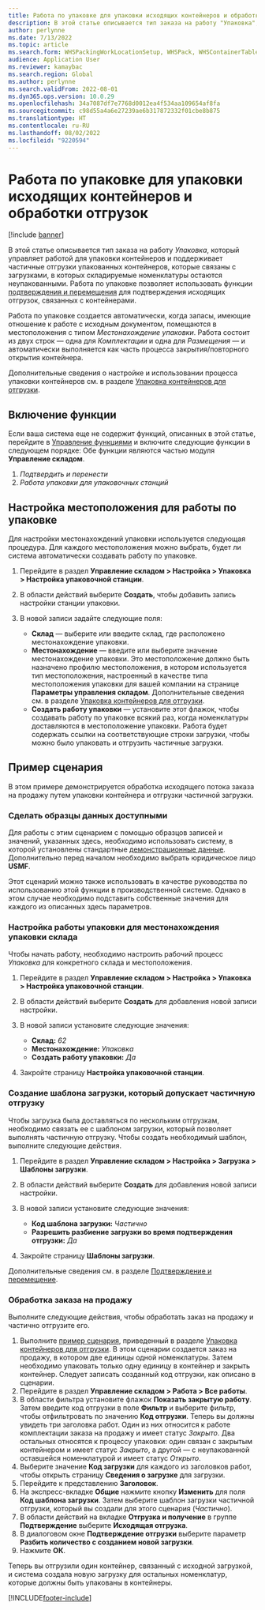 ```yaml
---
title: Работа по упаковке для упаковки исходящих контейнеров и обработки отгрузок
description: В этой статье описывается тип заказа на работу "Упаковка", который управляет работой для упаковки контейнеров и поддерживает частичные отгрузки упакованных контейнеров, которые связаны с загрузками, в которых складируемые номенклатуры остаются неупакованными.
author: perlynne
ms.date: 7/13/2022
ms.topic: article
ms.search.form: WHSPackingWorkLocationSetup, WHSPack, WHSContainerTable
audience: Application User
ms.reviewer: kamaybac
ms.search.region: Global
ms.author: perlynne
ms.search.validFrom: 2022-08-01
ms.dyn365.ops.version: 10.0.29
ms.openlocfilehash: 34a7087df7e7768d0012ea4f534aa109654af8fa
ms.sourcegitcommit: c98d55a4a6e27239ae6b317872332f01cbe8b875
ms.translationtype: HT
ms.contentlocale: ru-RU
ms.lasthandoff: 08/02/2022
ms.locfileid: "9220594"
---
```

# <a name="packing-work-for-packing-outbound-containers-and-processing-shipments"></a>Работа по упаковке для упаковки исходящих контейнеров и обработки отгрузок

[!include [banner](../../includes/banner.md)]

В этой статье описывается тип заказа на работу *Упаковка*, который управляет работой для упаковки контейнеров и поддерживает частичные отгрузки упакованных контейнеров, которые связаны с загрузками, в которых складируемые номенклатуры остаются неупакованными. Работа по упаковке позволяет использовать функции [подтверждения и перемещения](confirm-and-transfer.md) для подтверждения исходящих отгрузок, связанных с контейнерами.

Работа по упаковке создается автоматически, когда запасы, имеющие отношение к работе с исходным документом, помещаются в местоположения с типом *Местонахождение упаковки*. Работа состоит из двух строк — одна для *Комплектации* и одна для *Размещения* — и автоматически выполняется как часть процесса закрытия/повторного открытия контейнера.

Дополнительные сведения о настройке и использовании процесса упаковки контейнеров см. в разделе [Упаковка контейнеров для отгрузки](packing-containers.md).

## <a name="turn-on-the-feature"></a>Включение функции

Если ваша система еще не содержит функций, описанных в этой статье, перейдите в [Управление функциями](../../fin-ops-core/fin-ops/get-started/feature-management/feature-management-overview.md) и включите следующие функции в следующем порядке: Обе функции являются частью модуля **Управление складом**.

1. *Подтвердить и перенести*
1. *Работа упаковки для упаковочных станций*

## <a name="set-up-a-location-for-packing-work"></a>Настройка местоположения для работы по упаковке

Для настройки местонахождений упаковки используется следующая процедура. Для каждого местоположения можно выбрать, будет ли система автоматически создавать работу по упаковке.

1. Перейдите в раздел **Управление складом \> Настройка \> Упаковка \> Настройка упаковочной станции**.
1. В области действий выберите **Создать**, чтобы добавить запись настройки станции упаковки.
1. В новой записи задайте следующие поля:

    - **Склад** — выберите или введите склад, где расположено местонахождение упаковки.
    - **Местонахождение** — введите или выберите значение местонахождение упаковки. Это местоположение должно быть назначено профилю местоположения, в котором используется тип местоположения, настроенный в качестве типа местоположения упаковки для вашей компании на странице **Параметры управления складом**. Дополнительные сведения см. в разделе [Упаковка контейнеров для отгрузки](packing-containers.md).
    - **Создать работу упаковки** — установите этот флажок, чтобы создавать работу по упаковке всякий раз, когда номенклатуры доставляются в местоположение упаковки. Работа будет содержать ссылки на соответствующие строки загрузки, чтобы можно было упаковать и отгрузить частичные загрузки.

## <a name="example-scenario"></a>Пример сценария

В этом примере демонстрируется обработка исходящего потока заказа на продажу путем упаковки контейнера и отгрузки частичной загрузки.

### <a name="make-sample-data-available"></a>Сделать образцы данных доступными

Для работы с этим сценарием с помощью образцов записей и значений, указанных здесь, необходимо использовать систему, в которой установлены стандартные [демонстрационные данные](../../fin-ops-core/fin-ops/get-started/demo-data.md). Дополнительно перед началом необходимо выбрать юридическое лицо **USMF**.

Этот сценарий можно также использовать в качестве руководства по использованию этой функции в производственной системе. Однако в этом случае необходимо подставить собственные значения для каждого из описанных здесь параметров.

### <a name="configure-packing-work-for-warehouse-packing-location"></a>Настройка работы упаковки для местонахождения упаковки склада

Чтобы начать работу, необходимо настроить рабочий процесс *Упаковка* для конкретного склада и местоположения.

1. Перейдите в раздел **Управление складом \> Настройка \> Упаковка \> Настройка упаковочной станции**.
1. В области действий выберите **Создать** для добавления новой записи настройки.
1. В новой записи установите следующие значения:

    - **Склад:** *62*
    - **Местонахождение:** *Упаковка*
    - **Создать работу упаковки:** *Да*

1. Закройте страницу **Настройка упаковочной станции**.

### <a name="create-a-load-template-that-allows-partial-shipping"></a>Создание шаблона загрузки, который допускает частичную отгрузку

Чтобы загрузка была доставляться по нескольким отгрузкам, необходимо связать ее с шаблоном загрузки, который позволяет выполнять частичную отгрузку. Чтобы создать необходимый шаблон, выполните следующие действия.

1. Перейдите в раздел **Управление складом \> Настройка \> Загрузка \> Шаблоны загрузки**.
1. В области действий выберите **Создать** для добавления новой записи настройки.
1. В новой записи установите следующие значения:

    - **Код шаблона загрузки:** *Частично*
    - **Разрешить разбиение загрузки во время подтверждения отгрузки:** *Да*

1. Закройте страницу **Шаблоны загрузки**.

Дополнительные сведения см. в разделе [Подтверждение и перемещение](Confirm-and-transfer.md).

### <a name="process-a-sales-order"></a>Обработка заказа на продажу

Выполните следующие действия, чтобы обработать заказ на продажу и частично отгрузите его.

1. Выполните [пример сценария](packing-containers.md#scenario), приведенный в разделе [Упаковка контейнеров для отгрузки](packing-containers.md). В этом сценарии создается заказ на продажу, в котором две единицы одной номенклатуры. Затем необходимо упаковать только одну единицу в контейнер и закрыть контейнер. Следует записать созданный код отгрузки, как описано в сценарии.
1. Перейдите в раздел **Управление складом \> Работа \> Все работы**.
1. В области фильтра установите флажок **Показать закрытую работу**. Затем введите код отгрузки в поле **Фильтр** и выберите фильтр, чтобы отфильтровать по значению **Код отгрузки**. Теперь вы должны увидеть три заголовка работ. Один из них относится к работе комплектации заказа на продажу и имеет статус *Закрыто*. Два остальных относятся к процессу упаковки: один связан с закрытым контейнером и имеет статус *Закрыто*, а другой — с неупакованной оставшейся номенклатурой и имеет статус *Открыто*.
1. Выберите значение **Код загрузки** для каждого из заголовков работ, чтобы открыть страницу **Сведения о загрузке** для загрузки.
1. Перейдите к представлению **Заголовок**.
1. На экспресс-вкладке **Общие** нажмите кнопку **Изменить** для поля **Код шаблона загрузки**. Затем выберите шаблон загрузки частичной отгрузки, который вы создали для этого сценария (*Частично*).
1. В области действий на вкладке **Отгрузка и получение** в группе **Подтверждение** выберите **Исходящая отгрузка**.
1. В диалоговом окне **Подтверждение отгрузки** выберите параметр **Разбить количество с созданием новой загрузки**.
1. Нажмите **ОК**.

Теперь вы отгрузили один контейнер, связанный с исходной загрузкой, и система создала новую загрузку для остальных номенклатур, которые должны быть упакованы в контейнеры.

[!INCLUDE[footer-include](../../includes/footer-banner.md)]
